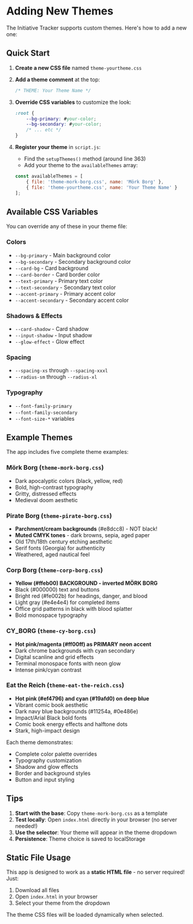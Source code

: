# Adding New Themes

The Initiative Tracker supports custom themes. Here's how to add a new one:

## Quick Start

1. **Create a new CSS file** named `theme-yourtheme.css`

2. **Add a theme comment** at the top:
   ```css
   /* THEME: Your Theme Name */
   ```

3. **Override CSS variables** to customize the look:
   ```css
   :root {
       --bg-primary: #your-color;
       --bg-secondary: #your-color;
       /* ... etc */
   }
   ```

4. **Register your theme** in `script.js`:
   - Find the `setupThemes()` method (around line 363)
   - Add your theme to the `availableThemes` array:
   ```javascript
   const availableThemes = [
       { file: 'theme-mork-borg.css', name: 'Mörk Borg' },
       { file: 'theme-yourtheme.css', name: 'Your Theme Name' }
   ];
   ```

## Available CSS Variables

You can override any of these in your theme file:

### Colors
- `--bg-primary` - Main background color
- `--bg-secondary` - Secondary background color
- `--card-bg` - Card background
- `--card-border` - Card border color
- `--text-primary` - Primary text color
- `--text-secondary` - Secondary text color
- `--accent-primary` - Primary accent color
- `--accent-secondary` - Secondary accent color

### Shadows & Effects
- `--card-shadow` - Card shadow
- `--input-shadow` - Input shadow
- `--glow-effect` - Glow effect

### Spacing
- `--spacing-xs` through `--spacing-xxxl`
- `--radius-sm` through `--radius-xl`

### Typography
- `--font-family-primary`
- `--font-family-secondary`
- `--font-size-*` variables

## Example Themes

The app includes five complete theme examples:

### Mörk Borg (`theme-mork-borg.css`)
- Dark apocalyptic colors (black, yellow, red)
- Bold, high-contrast typography
- Gritty, distressed effects
- Medieval doom aesthetic

### Pirate Borg (`theme-pirate-borg.css`)
- **Parchment/cream backgrounds** (#e8dcc8) - NOT black!
- **Muted CMYK tones** - dark browns, sepia, aged paper
- Old 17th/18th century etching aesthetic
- Serif fonts (Georgia) for authenticity
- Weathered, aged nautical feel

### Corp Borg (`theme-corp-borg.css`)
- **Yellow (#ffeb00) BACKGROUND - inverted MÖRK BORG**
- Black (#000000) text and buttons
- Bright red (#fe002b) for headings, danger, and blood
- Light gray (#e4e4e4) for completed items
- Office grid patterns in black with blood splatter
- Bold monospace typography

### CY_BORG (`theme-cy-borg.css`)
- **Hot pink/magenta (#ff00ff) as PRIMARY neon accent**
- Dark chrome backgrounds with cyan secondary
- Digital scanline and grid effects
- Terminal monospace fonts with neon glow
- Intense pink/cyan contrast

### Eat the Reich (`theme-eat-the-reich.css`)
- **Hot pink (#ef4796) and cyan (#19afd0) on deep blue**
- Vibrant comic book aesthetic
- Dark navy blue backgrounds (#11254a, #0e486e)
- Impact/Arial Black bold fonts
- Comic book energy effects and halftone dots
- Stark, high-impact design

Each theme demonstrates:
- Complete color palette overrides
- Typography customization
- Shadow and glow effects
- Border and background styles
- Button and input styling

## Tips

1. **Start with the base**: Copy `theme-mork-borg.css` as a template
2. **Test locally**: Open `index.html` directly in your browser (no server needed!)
3. **Use the selector**: Your theme will appear in the theme dropdown
4. **Persistence**: Theme choice is saved to localStorage

## Static File Usage

This app is designed to work as a **static HTML file** - no server required! Just:
1. Download all files
2. Open `index.html` in your browser
3. Select your theme from the dropdown

The theme CSS files will be loaded dynamically when selected.
